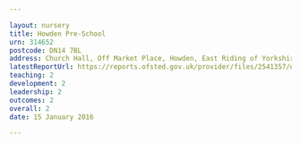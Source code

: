 ```yaml
---

layout: nursery
title: Howden Pre-School
urn: 314652
postcode: DN14 7BL
address: Church Hall, Off Market Place, Howden, East Riding of Yorkshire, DN14 7BL
latestReportUrl: https://reports.ofsted.gov.uk/provider/files/2541357/urn/314652.pdf
teaching: 2
development: 2
leadership: 2
outcomes: 2
overall: 2
date: 15 January 2016

---
```

